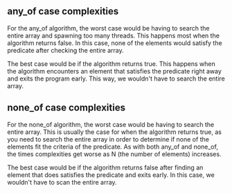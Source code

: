 ## any_of case complexities
For the any_of algorithm, the worst case would be having to search the entire array and spawning too many threads. This happens most when the algorithm 
returns false. In this case, none of the elements would satisfy the predicate after checking the entire array. 


The best case would be if the algorithm returns true. This happens when the algorithm encounters an element that satisfies the predicate right away and 
exits the program early. This way, we wouldn't have to search the entire array. 



## none_of case complexities

For the none_of algorithm, the worst case would be having to search the entire array. This is usually the case for when the algorithm returns true, 
as you need to search the entire array in order to determine if none of the elements fit the criteria of the predicate. As with both any_of and 
none_of, the times complexities get worse as N (the number of elements) increases.


The best case would be if the algorithm returns false after finding an element that does satisfies the predicate and exits early. In this case, we 
wouldn't have to scan the entire array. 